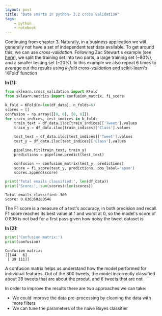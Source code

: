 ```yaml
---
layout: post
title: "Data smarts in python- 3.2 cross validation"
tags:
    - python
    - notebook
---
```

Continuing from chapter 3. Naturally, in a business application we will generally not have a set of independent test data available. To get around this, we can use *cross-validation*. Following Zac Stewart's example (see [here](http://zacstewart.com/2015/04/28/document-classification-with-scikit-learn.html)), we split the training set into two parts, a large training set (~80%), and a smaller testing set (~20%). In this example we also repeat 6 times to average out the results using *k-fold cross-validation* and scikit-learn's 'KFold' function

**In [1]:**

```python
from sklearn.cross_validation import KFold
from sklearn.metrics import confusion_matrix, f1_score

k_fold = KFold(n=len(df_data), n_folds=6)
scores = []
confusion = np.array([[0, 0], [0, 0]])
for train_indices, test_indices in k_fold:
    train_text = df_data.iloc[train_indices]['Tweet'].values
    train_y = df_data.iloc[train_indices]['Class'].values

    test_text = df_data.iloc[test_indices]['Tweet'].values
    test_y = df_data.iloc[test_indices]['Class'].values

    pipeline.fit(train_text, train_y)
    predictions = pipeline.predict(test_text)

    confusion += confusion_matrix(test_y, predictions)
    score = f1_score(test_y, predictions, pos_label='spam')
    scores.append(score)

print('Total emails classified:', len(df_data))
print('Score:', sum(scores)/len(scores))
```

    Total emails classified: 300
    Score: 0.836360280546


The F1 score is a measure of a test's accuracy, in both precision and recall. F1 score reaches its best value at 1 and worst at 0, so the model's score of 0.836 is not bad for a first pass given how noisy the tweet dataset is

<!--more-->

**In [2]:**

```python
print('Confusion matrix:')
print(confusion)
```

    Confusion matrix:
    [[144   6]
     [ 39 111]]


A confusion matrix helps us understand how the model performed for individual features. Out of the 300 tweets,
the model incorrectly classified about 39 tweets that are about the produt, and 6 tweets that are not

In order to improve the results there are two approaches we can take:
- We could improve the data pre-processing by cleaning the data with more filters
- We can tune the parameters of the naïve Bayes classifier
